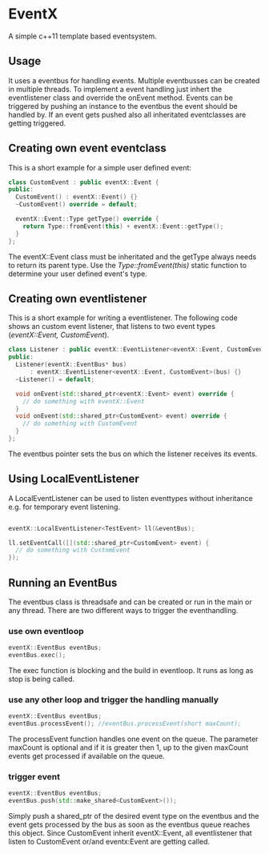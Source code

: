 # EventX

A simple c++11 template based eventsystem.


## Usage
It uses a eventbus for handling events. Multiple eventbusses can be created in multiple threads.
To implement a event handling just inhert the eventlistener class and override the onEvent method.
Events can be triggered by pushing an instance to the eventbus the event should be handled by.
If an event gets pushed also all inheritated eventclasses are getting triggered.


## Creating own event eventclass

This is a short example for a simple user defined event:
```cpp
class CustomEvent : public eventX::Event {
public:
  CustomEvent() : eventX::Event() {}
  ~CustomEvent() override = default;

  eventX::Event::Type getType() override {
    return Type::fromEvent(this) + eventX::Event::getType();
  }
};
```
The eventX::Event class must be inheritated and the getType always needs to return its parent type.
Use the *Type::fromEvent(this)* static function to determine your user defined event's type.

## Creating own eventlistener

This is a short example for writing a eventlistener. The following code shows an custom event listener,
that listens to two event types (*eventX::Event, CustomEvent*).

```cpp
class Listener : public eventX::EventListener<eventX::Event, CustomEvent> {
public:
  Listener(eventX::EventBus* bus)
      : eventX::EventListener<eventX::Event, CustomEvent>(bus) {}
  ~Listener() = default;

  void onEvent(std::shared_ptr<eventX::Event> event) override {
    // do something with eventX::Event
  }
  void onEvent(std::shared_ptr<CustomEvent> event) override {
    // do something with CustomEvent
  }
};
```

The eventbus pointer sets the bus on which the listener receives its events.


## Using LocalEventListener

A LocalEventListener can be used to listen eventtypes without inheritance e.g.
for temporary event listening.

```cpp

eventX::LocalEventListener<TestEvent> ll(&eventBus);

ll.setEventCall([](std::shared_ptr<CustomEvent> event) {
  // do something with CustomEvent
});

```

## Running an EventBus

The eventbus class is threadsafe and can be created or run in the main or any thread.
There are two different ways to trigger the eventhandling.

### use own eventloop

```cpp
eventX::EventBus eventBus;
eventBus.exec();
```
The exec function is blocking and the build in eventloop. It runs as long as stop is being called.

### use any other loop and trigger the handling manually

```cpp
eventX::EventBus eventBus;
eventBus.processEvent(); //eventBus.processEvent(short maxCount);
```

The processEvent function handles one event on the queue. The parameter maxCount is optional and
if it is greater then 1, up to the given maxCount events get processed if available on the queue.

### trigger event

```cpp
eventX::EventBus eventBus;
eventBus.push(std::make_shared<CustomEvent>());
```

Simply push a shared_ptr of the desired event type on the eventbus and the event gets processed
by the bus as soon as the eventbus queue reaches this object.
Since CustomEvent inherit eventX::Event, all eventlistener that listen to CustomEvent or/and eventx:Event
are getting called.
